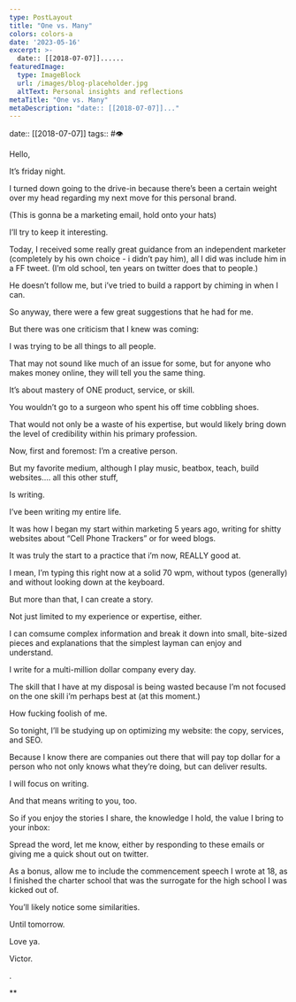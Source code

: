 ```yaml
---
type: PostLayout
title: "One vs. Many"
colors: colors-a
date: '2023-05-16'
excerpt: >-
  date:: [[2018-07-07]]......
featuredImage:
  type: ImageBlock
  url: /images/blog-placeholder.jpg
  altText: Personal insights and reflections
metaTitle: "One vs. Many"
metaDescription: "date:: [[2018-07-07]]..."
---
```

date:: [[2018-07-07]]
tags:: #👁

Hello,

It’s friday night.

I turned down going to the drive-in because there’s been a certain weight over my head regarding my next move for this personal brand.

(This is gonna be a marketing email, hold onto your hats)

I’ll try to keep it interesting.

Today, I received some really great guidance from an independent marketer (completely by his own choice - i didn’t pay him), all I did was include him in a FF tweet. (I’m old school, ten years on twitter does that to people.)

He doesn’t follow me, but i’ve tried to build a rapport by chiming in when I can.

So anyway, there were a few great suggestions that he had for me.

But there was one criticism that I knew was coming:

I was trying to be all things to all people.

That may not sound like much of an issue for some, but for anyone who makes money online, they will tell you the same thing.

It’s about mastery of ONE product, service, or skill.

You wouldn’t go to a surgeon who spent his off time cobbling shoes.

That would not only be a waste of his expertise, but would likely bring down the level of credibility within his primary profession.

Now, first and foremost: I’m a creative person.

But my favorite medium, although I play music, beatbox, teach, build websites.… all this other stuff,

Is writing.

I’ve been writing my entire life.

It was how I began my start within marketing 5 years ago, writing for shitty websites about “Cell Phone Trackers” or for weed blogs.

It was truly the start to a practice that i’m now, REALLY good at.

I mean, I’m typing this right now at a solid 70 wpm, without typos (generally) and without looking down at the keyboard.

But more than that, I can create a story.

Not just limited to my experience or expertise, either.

I can comsume complex information and break it down into small, bite-sized pieces and explanations that the simplest layman can enjoy and understand.

I write for a multi-million dollar company every day.

The skill that I have at my disposal is being wasted because I’m not focused on the one skill i’m perhaps best at (at this moment.)

How fucking foolish of me.

So tonight, I’ll be studying up on optimizing my website: the copy, services, and SEO.

Because I know there are companies out there that will pay top dollar for a person who not only knows what they’re doing, but can deliver results.

I will focus on writing.

And that means writing to you, too.

So if you enjoy the stories I share, the knowledge I hold, the value I bring to your inbox:

Spread the word, let me know, either by responding to these emails or giving me a quick shout out on twitter.

As a bonus, allow me to include the commencement speech I wrote at 18, as I finished the charter school that was the surrogate for the high school I was kicked out of.

You’ll likely notice some similarities.

Until tomorrow.

Love ya.

Victor.

.

**